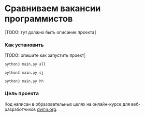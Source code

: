 # Сравниваем вакансии программистов

[TODO: тут должно быть описание проекта]

### Как установить

[TODO: опишите как запустить проект]
```
python3 main.py all

python3 main.py sj

python3 main.py hh
```

### Цель проекта

Код написан в образовательных целях на онлайн-курсе для веб-разработчиков [dvmn.org](https://dvmn.org/).

